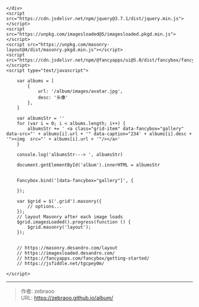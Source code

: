 # 


<!DOCTYPE html
    PUBLIC "-//W3C//DTD XHTML 1.0 Transitional//EN" "http://www.w3.org/TR/xhtml1/DTD/xhtml1-transitional.dtd">
<html xmlns="http://www.w3.org/1999/xhtml">

<head>
    <meta charset="UTF-8" />
    <meta http-equiv="Content-Type" content="text/html; charset=gb2312">
    <title></title>
    <link rel="stylesheet" href="https://cdn.jsdelivr.net/npm/@fancyapps/ui@5.0/dist/fancybox/fancybox.css" />
    <style>
        .grid-item {
            width: 220px;
            margin-bottom: 3px;
            margin-left: 5px;
            margin-right: 5px;
        }
    </style>

</head>

<body>
    <div id="album" class="grid">

    </div>
    <script src="https://cdn.jsdelivr.net/npm/jquery@3.7.1/dist/jquery.min.js"></script>
    <script src="https://unpkg.com/imagesloaded@5/imagesloaded.pkgd.min.js"></script>
    <script src="https://unpkg.com/masonry-layout@4/dist/masonry.pkgd.min.js"></script>
    <script src="https://cdn.jsdelivr.net/npm/@fancyapps/ui@5.0/dist/fancybox/fancybox.umd.js"></script>
    <script type="text/javascript">

        var albums = [
            {
                url: '/album/images/avatar.jpg',
                desc: '头像'
            },
        ]

        var albumsStr = ''
        for (var i = 0; i < albums.length; i++) {
            albumsStr += ' <a class="grid-item" data-fancybox="gallery" data-src="' + albums[i].url + '" data-caption="234' + albums[i].desc + '"><img  src="' + albums[i].url + '"/></a>'
        }

        console.log('albumsStr---> ', albumsStr)

        document.getElementById('album').innerHTML = albumsStr


        Fancybox.bind('[data-fancybox="gallery"]', {

        });

        var $grid = $('.grid').masonry({
            // options...
        });
        // layout Masonry after each image loads
        $grid.imagesLoaded().progress(function () {
            $grid.masonry('layout');
        });


        // https://masonry.desandro.com/layout
        // https://imagesloaded.desandro.com/
        // https://fancyapps.com/fancybox/getting-started/
        // https://jsfiddle.net/tgcpey0m/

    </script>

</body>




</html>

---

> 作者: zebraoo  
> URL: https://zebraoo.github.io/album/  

